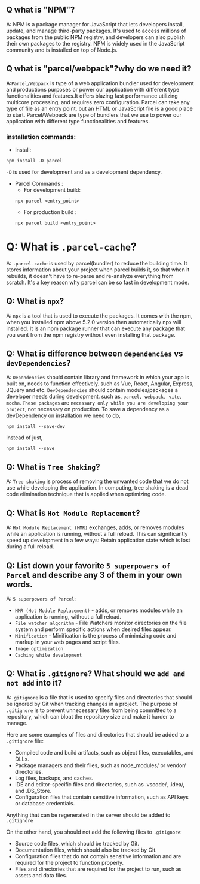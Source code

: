 ## Q what is "NPM"?
A: NPM is a package manager for JavaScript that lets developers install, update, and manage third-party packages. It's used to access millions of packages from the public NPM registry, and developers can also publish their own packages to the registry. NPM is widely used in the JavaScript community and is installed on top of Node.js.

## Q what is "parcel/webpack"?why do we need it?
A:`Parcel/Webpack` is type of a web application bundler used for development and productions purposes or power our application with different type functionalities and features.It offers blazing fast performance utilizing multicore processing, and requires zero configuration. Parcel can take any type of file as an entry point, but an HTML or JavaScript file is a good place to start.
Parcel/Webpack are type of bundlers that we use to power our application with different type functionalities and features.
### installation commands:
- Install:
```
npm install -D parcel
```
`-D` is used for development and as a development dependency.

- Parcel Commands :
    - For development build:
    ```
    npx parcel <entry_point> 
    ```
    - For production build :
    ```
    npx parcel build <entry_point> 
    ```

# Q: What is `.parcel-cache`?
A: `.parcel-cache` is used by parcel(bundler) to reduce the building time.
It stores information about your project when parcel builds it, so that when it rebuilds, it doesn't have to re-parse and re-analyze everything from scratch. It's a key reason why parcel can be so fast in development mode.


## Q: What is `npx`?
A: `npx` is a tool that is used to execute the packages. It comes with the npm, when you installed npm above 5.2.0 version then automatically npx will installed. It is an npm package runner that can execute any package that you want from the npm registry without even installing that package.


## Q: What is difference between `dependencies` vs `devDependencies`?
A: `Dependencies` should contain library and framework in which your app is built on, needs to function effectively. such as Vue, React, Angular, Express, JQuery and etc. 
`DevDependencies` should contain modules/packages a developer needs during development.
such as, `parcel, webpack, vite, mocha`.
`These packages` are `necessary only while you are developing your project`, not necessary on production.
To save a dependency as a devDependency on installation we need to do, 
```
npm install --save-dev
```
instead of just,
```
npm install --save
```


## Q: What is `Tree Shaking`?
A: `Tree shaking` is process of removing the unwanted code that we do not use while developing the application.
In computing, tree shaking is a dead code elimination technique that is applied when optimizing code.


## Q: What is `Hot Module Replacement`?
A: `Hot Module Replacement (HMR)` exchanges, adds, or removes modules while an application is running, without a full reload. This can significantly speed up development in a few ways: Retain application state which is lost during a full reload.


## Q: List down your favorite `5 superpowers of Parcel` and describe any 3 of them in your own words.
A: `5 superpowers of Parcel`:
* `HMR (Hot Module Replacement)` - adds, or removes modules while an application is running, without a full reload.
* `File watcher algorithm` - File Watchers monitor directories on the file system and perform specific actions when desired files appear.
* `Minification` - Minification is the process of minimizing code and markup in your web pages and script files.
* `Image optimization`
* `Caching while development`

## Q: What is `.gitignore`? What should we `add and not add` into it?
A:`.gitignore` is a file that is used to specify files and directories that should be ignored by Git when tracking changes in a project. The purpose of `.gitignore` is to prevent unnecessary files from being committed to a repository, which can bloat the repository size and make it harder to manage.

Here are some examples of files and directories that should be added to a `.gitignore` file:

* Compiled code and build artifacts, such as object files, executables, and DLLs.
* Package managers and their files, such as node_modules/ or vendor/ directories.
* Log files, backups, and caches.
* IDE and editor-specific files and directories, such as .vscode/, .idea/, and .DS_Store.
* Configuration files that contain sensitive information, such as API keys or database credentials.

Anything that can be regenerated in the server should be added to `.gitignore`

On the other hand, you should not add the following files to `.gitignore`:
* Source code files, which should be tracked by Git.
* Documentation files, which should also be tracked by Git.
* Configuration files that do not contain sensitive information and are required for the project to function properly.
* Files and directories that are required for the project to run, such as assets and data files.

